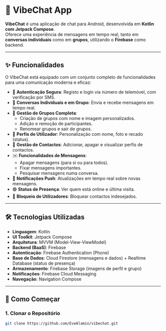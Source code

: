 # 💬 VibeChat App

**VibeChat** é uma aplicação de chat para Android, desenvolvida em **Kotlin com Jetpack Compose**.  
Oferece uma experiência de mensagens em tempo real, tanto em **conversas individuais** como em **grupos**, utilizando o **Firebase** como backend.

---

## ✨ Funcionalidades

O VibeChat está equipado com um conjunto completo de funcionalidades para uma comunicação moderna e eficaz:

- 🔑 **Autenticação Segura**: Registo e login via número de telemóvel, com verificação por SMS.  
- 💬 **Conversas Individuais e em Grupo**: Envia e recebe mensagens em tempo real.  
- 👥 **Gestão de Grupos Completa**:  
  - Criação de grupos com nome e imagem personalizados.  
  - Adição e remoção de participantes.  
  - Renomear grupos e sair de grupos.  
- 🧑 **Perfis de Utilizador**: Personalização com nome, foto e recado (status).  
- 📇 **Gestão de Contactos**: Adicionar, apagar e visualizar perfis de contactos.  
- ✉️ **Funcionalidades de Mensagens**:  
  - Apagar mensagens (para si ou para todos).  
  - Fixar mensagens importantes.  
  - Pesquisar mensagens numa conversa.  
- 🔔 **Notificações Push**: Atualizações em tempo real sobre novas mensagens.  
- 🟢 **Status de Presença**: Ver quem está online e última visita.  
- 🚫 **Bloqueio de Utilizadores**: Bloquear contactos indesejados.  

---

## 🛠️ Tecnologias Utilizadas

- **Linguagem**: Kotlin  
- **UI Toolkit**: Jetpack Compose  
- **Arquitetura**: MVVM (Model-View-ViewModel)  
- **Backend (BaaS)**: Firebase  
- **Autenticação**: Firebase Authentication (Phone)  
- **Base de Dados**: Cloud Firestore (mensagens e dados) + Realtime Database (status de presença)  
- **Armazenamento**: Firebase Storage (imagens de perfil e grupo)  
- **Notificações**: Firebase Cloud Messaging  
- **Navegação**: Navigation Compose  

---

## 🚀 Como Começar

### 1. Clonar o Repositório
```bash
git clone https://github.com/EveAlamin/vibechat.git



